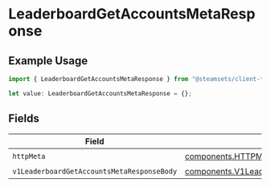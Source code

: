 # LeaderboardGetAccountsMetaResponse

## Example Usage

```typescript
import { LeaderboardGetAccountsMetaResponse } from "@steamsets/client-ts/models/operations";

let value: LeaderboardGetAccountsMetaResponse = {};
```

## Fields

| Field                                                                                                                      | Type                                                                                                                       | Required                                                                                                                   | Description                                                                                                                |
| -------------------------------------------------------------------------------------------------------------------------- | -------------------------------------------------------------------------------------------------------------------------- | -------------------------------------------------------------------------------------------------------------------------- | -------------------------------------------------------------------------------------------------------------------------- |
| `httpMeta`                                                                                                                 | [components.HTTPMetadata](../../models/components/httpmetadata.md)                                                         | :heavy_check_mark:                                                                                                         | N/A                                                                                                                        |
| `v1LeaderboardGetAccountsMetaResponseBody`                                                                                 | [components.V1LeaderboardGetAccountsMetaResponseBody](../../models/components/v1leaderboardgetaccountsmetaresponsebody.md) | :heavy_minus_sign:                                                                                                         | OK                                                                                                                         |